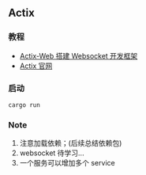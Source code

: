 ## Actix

### 教程

- [Actix-Web 搭建 Websocket 开发框架](https://zhuanlan.zhihu.com/p/421571942)
- [Actix 官网](https://actix.rs/)

### 启动

```
cargo run
```


### Note

1. 注意加载依赖；(后续总结依赖包)
2. websocket 待学习...
3. 一个服务可以增加多个 service